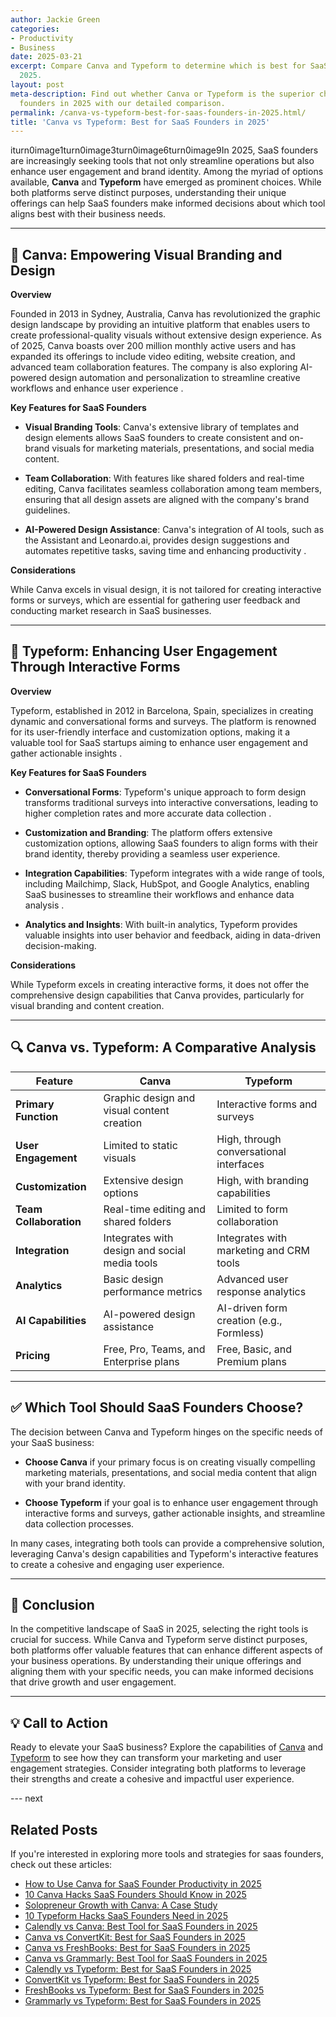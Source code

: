 ```yaml
---
author: Jackie Green
categories:
- Productivity
- Business
date: 2025-03-21
excerpt: Compare Canva and Typeform to determine which is best for SaaS founders in
  2025.
layout: post
meta-description: Find out whether Canva or Typeform is the superior choice for SaaS
  founders in 2025 with our detailed comparison.
permalink: /canva-vs-typeform-best-for-saas-founders-in-2025.html/
title: 'Canva vs Typeform: Best for SaaS Founders in 2025'
---
```


iturn0image1turn0image3turn0image6turn0image9In 2025, SaaS founders are increasingly seeking tools that not only streamline operations but also enhance user engagement and brand identity. Among the myriad of options available, **Canva** and **Typeform** have emerged as prominent choices. While both platforms serve distinct purposes, understanding their unique offerings can help SaaS founders make informed decisions about which tool aligns best with their business needs.

---

## 🧠 Canva: Empowering Visual Branding and Design

**Overview**

Founded in 2013 in Sydney, Australia, Canva has revolutionized the graphic design landscape by providing an intuitive platform that enables users to create professional-quality visuals without extensive design experience. As of 2025, Canva boasts over 200 million monthly active users and has expanded its offerings to include video editing, website creation, and advanced team collaboration features. The company is also exploring AI-powered design automation and personalization to streamline creative workflows and enhance user experience .

**Key Features for SaaS Founders**

- **Visual Branding Tools**: Canva's extensive library of templates and design elements allows SaaS founders to create consistent and on-brand visuals for marketing materials, presentations, and social media content.

- **Team Collaboration**: With features like shared folders and real-time editing, Canva facilitates seamless collaboration among team members, ensuring that all design assets are aligned with the company's brand guidelines.

- **AI-Powered Design Assistance**: Canva's integration of AI tools, such as the Assistant and Leonardo.ai, provides design suggestions and automates repetitive tasks, saving time and enhancing productivity .

**Considerations**

While Canva excels in visual design, it is not tailored for creating interactive forms or surveys, which are essential for gathering user feedback and conducting market research in SaaS businesses.

---

## 🧾 Typeform: Enhancing User Engagement Through Interactive Forms

**Overview**

Typeform, established in 2012 in Barcelona, Spain, specializes in creating dynamic and conversational forms and surveys. The platform is renowned for its user-friendly interface and customization options, making it a valuable tool for SaaS startups aiming to enhance user engagement and gather actionable insights .

**Key Features for SaaS Founders**

- **Conversational Forms**: Typeform's unique approach to form design transforms traditional surveys into interactive conversations, leading to higher completion rates and more accurate data collection .

- **Customization and Branding**: The platform offers extensive customization options, allowing SaaS founders to align forms with their brand identity, thereby providing a seamless user experience.

- **Integration Capabilities**: Typeform integrates with a wide range of tools, including Mailchimp, Slack, HubSpot, and Google Analytics, enabling SaaS businesses to streamline their workflows and enhance data analysis .

- **Analytics and Insights**: With built-in analytics, Typeform provides valuable insights into user behavior and feedback, aiding in data-driven decision-making.

**Considerations**

While Typeform excels in creating interactive forms, it does not offer the comprehensive design capabilities that Canva provides, particularly for visual branding and content creation.

---

## 🔍 Canva vs. Typeform: A Comparative Analysis

| Feature                   | Canva                                          | Typeform                                      |
|---------------------------|------------------------------------------------|-----------------------------------------------|
| **Primary Function**      | Graphic design and visual content creation     | Interactive forms and surveys                 |
| **User Engagement**       | Limited to static visuals                      | High, through conversational interfaces       |
| **Customization**         | Extensive design options                       | High, with branding capabilities              |
| **Team Collaboration**    | Real-time editing and shared folders           | Limited to form collaboration                 |
| **Integration**           | Integrates with design and social media tools  | Integrates with marketing and CRM tools       |
| **Analytics**             | Basic design performance metrics               | Advanced user response analytics              |
| **AI Capabilities**       | AI-powered design assistance                   | AI-driven form creation (e.g., Formless)      |
| **Pricing**               | Free, Pro, Teams, and Enterprise plans         | Free, Basic, and Premium plans                |

---

## ✅ Which Tool Should SaaS Founders Choose?

The decision between Canva and Typeform hinges on the specific needs of your SaaS business:

- **Choose Canva** if your primary focus is on creating visually compelling marketing materials, presentations, and social media content that align with your brand identity.

- **Choose Typeform** if your goal is to enhance user engagement through interactive forms and surveys, gather actionable insights, and streamline data collection processes.

In many cases, integrating both tools can provide a comprehensive solution, leveraging Canva's design capabilities and Typeform's interactive features to create a cohesive and engaging user experience.

---

## 🏁 Conclusion

In the competitive landscape of SaaS in 2025, selecting the right tools is crucial for success. While Canva and Typeform serve distinct purposes, both platforms offer valuable features that can enhance different aspects of your business operations. By understanding their unique offerings and aligning them with your specific needs, you can make informed decisions that drive growth and user engagement.

---

## 💡 Call to Action

Ready to elevate your SaaS business? Explore the capabilities of [Canva](https://www.canva.com/) and [Typeform](https://www.typeform.com/) to see how they can transform your marketing and user engagement strategies. Consider integrating both platforms to leverage their strengths and create a cohesive and impactful user experience.

--- next

## Related Posts
If you're interested in exploring more tools and strategies for saas founders, check out these articles:
- [How to Use Canva for SaaS Founder Productivity in 2025](/how-to-use-canva-for-saas-founder-productivity-in-2025.html/)
- [10 Canva Hacks SaaS Founders Should Know in 2025](/10-canva-hacks-saas-founders-should-know-in-2025.html/)
- [Solopreneur Growth with Canva: A Case Study](/solopreneur-growth-with-canva-a-case-study.html/)
- [10 Typeform Hacks SaaS Founders Need in 2025](/10-typeform-hacks-saas-founders-need-in-2025.html/)
- [Calendly vs Canva: Best Tool for SaaS Founders in 2025](/calendly-vs-canva-best-tool-for-saas-founders-in-2025.html/)
- [Canva vs ConvertKit: Best for SaaS Founders in 2025](/canva-vs-convertkit-best-for-saas-founders-in-2025.html/)
- [Canva vs FreshBooks: Best for SaaS Founders in 2025](/canva-vs-freshbooks-best-for-saas-founders-in-2025.html/)
- [Canva vs Grammarly: Best Tool for SaaS Founders in 2025](/canva-vs-grammarly-best-tool-for-saas-founders-in-2025.html/)
- [Calendly vs Typeform: Best for SaaS Founders in 2025](/calendly-vs-typeform-best-for-saas-founders-in-2025.html/)
- [ConvertKit vs Typeform: Best for SaaS Founders in 2025](/convertkit-vs-typeform-best-for-saas-founders-in-2025.html/)
- [FreshBooks vs Typeform: Best for SaaS Founders in 2025](/freshbooks-vs-typeform-best-for-saas-founders-in-2025.html/)
- [Grammarly vs Typeform: Best for SaaS Founders in 2025](/grammarly-vs-typeform-best-for-saas-founders-in-2025.html/)
